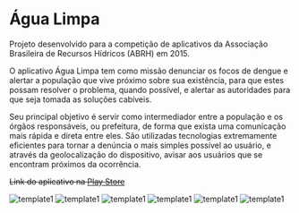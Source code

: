 # Água Limpa
Projeto desenvolvido para a competição de aplicativos da Associação Brasileira de Recursos Hídricos (ABRH) em 2015.

O aplicativo Água Limpa tem como missão denunciar os focos de dengue e alertar a população que vive próximo sobre sua existência, para que estes possam resolver o problema, quando possível, e alertar as autoridades para que seja tomada as soluções cabíveis.

Seu principal objetivo é servir como intermediador entre a população e os órgãos responsáveis, ou prefeitura, de forma que exista uma comunicação mais rápida e direta entre eles. São utilizadas tecnologias extremamente eficientes para tornar a denúncia o mais simples possível ao usuário, e através da geolocalização do dispositivo, avisar aos usuários que se encontram próximos da ocorrência.

~~Link do aplicativo na [Play Store](https://play.google.com/store/apps/details?id=felipe.com.br.aguaparatodos)~~

![template1](https://dl.dropboxusercontent.com/u/60579688/img_agua_limpa/1.png)
![template1](https://dl.dropboxusercontent.com/u/60579688/img_agua_limpa/2.png)
![template1](https://dl.dropboxusercontent.com/u/60579688/img_agua_limpa/3.png)
![template1](https://dl.dropboxusercontent.com/u/60579688/img_agua_limpa/4.png)
![template1](https://dl.dropboxusercontent.com/u/60579688/img_agua_limpa/5.png)
![template1](https://dl.dropboxusercontent.com/u/60579688/img_agua_limpa/6.png)
